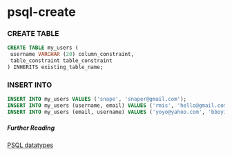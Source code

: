 # psql-create  


### CREATE TABLE  
```sql
CREATE TABLE my_users (
 username VARCHAR (20) column_constraint,
 table_constraint table_constraint
) INHERITS existing_table_name;
```


### INSERT INTO  
```sql
INSERT INTO my_users VALUES ('snape', 'snaper@gmail.com');
INSERT INTO my_users (username, email) VALUES ('rmis', 'hello@gmail.com');
INSERT INTO my_users (email, username) VALUES ('yoyo@yahoo.com', 'bboy12');
```





##### Further Reading
[PSQL datatypes](https://www.postgresql.org/docs/current/static/datatype.html)